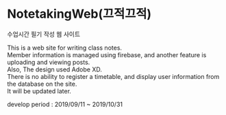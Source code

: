 # NotetakingWeb(끄적끄적)

수업시간 필기 작성 웹 사이트

This is a web site for writing class notes.  
Member information is managed using firebase, and another feature is uploading and viewing posts.  
Also, The design used Adobe XD.  
There is no ability to register a timetable, and display user information from the database on the site.  
It will be updated later.  

develop period : 2019/09/11 ~ 2019/10/31
